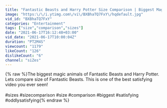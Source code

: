 ```yaml
---
title: "Fantastic Beasts and Harry Potter Size Comparison | Biggest Magic Animals | Satisfying Video"
image: "https:\/\/i.ytimg.com\/vi\/BXBhaTQ7FxY\/hqdefault.jpg"
vid_id: "BXBhaTQ7FxY"
categories: "Entertainment"
tags: ["size","comparison","sizes"]
date: "2021-06-17T16:12:48+03:00"
vid_date: "2021-06-17T10:00:04Z"
duration: "PT2M4S"
viewcount: "1179"
likeCount: "126"
dislikeCount: "6"
channel: "siZes"
---
```

{% raw %}The biggest magic animals of Fantastic Beasts and Harry Potter. Lets compare size of Fantastic Beasts. This is one of the best satisfying video you ever seen!<br /><br />#sizes #sizecomparison #size #comparison #biggest #satisfying #oddlysatisfying{% endraw %}

